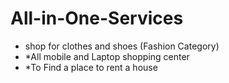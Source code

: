 # All-in-One-Services
*  shop for clothes and shoes (Fashion Category)   
*  *All mobile and Laptop shopping center  
*  *To Find a place to rent a house 
